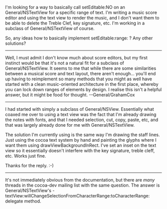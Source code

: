 I'm looking for a way to basically call setEditable:NO on an General/NSTextView for a specific range of text.  I'm writing a music score editor and using the text view to render the music, and I don't want them to be able to delete the Treble Clef, key signature, etc.  I'm working in a subclass of General/NSTextView of course.

So, any ideas how to basically implement setEditable:range: ?  Any other solutions?

----

Well, I must admit I don't know much about score editors, but my first instinct would be that it's not a natural fit for a subclass of General/NSTextView. It seems to me that while there are some similarities between a musical score and text layout, there aren't enough... you'll end up having to reimplement so many methods that you might as well have started with a clean music-oriented architecture in the first place, whereby you can lock down ranges of elements by design. I realise this isn't a helpful answer, but it might be food for thought. --General/GrahamCox

----

I had started with simply a subclass of General/NSView.  Essentially what coaxed me over to using a text view was the fact that I'm already drawing the notes with fonts, and that I needed selection, cut, copy, paste, etc, and that was largely already done for me with General/NSTextView.

The solution I'm currently using is the same way I'm drawing the staff lines.  Just using the cocoa text system by hand and painting the glyphs where I want them using drawViewBackgroundInRect.  I've set an inset on the text view so it essentially doesn't interfere with the key signature, treble cleff, etc.  Works just fine.

Thanks for the reply. :-)

----

It's not immediately obvious from the documentation, but there are *many* threads in the cocoa-dev mailing list with the same question. The answer is General/NSTextView's -textView:willChangeSelectionFromCharacterRange:toCharacterRange: delegate method.